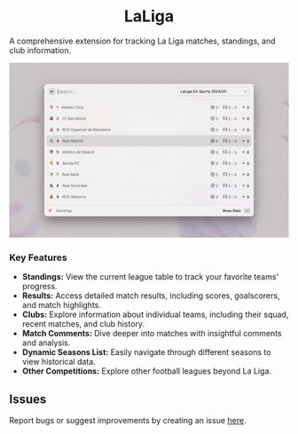 <p align="center">
  <h1 align="center">LaLiga</h1>
</p>

A comprehensive extension for tracking La Liga matches, standings, and club information.

![Example](./metadata/laliga-1.png)

### **Key Features**

* **Standings:** View the current league table to track your favorite teams' progress.
* **Results:** Access detailed match results, including scores, goalscorers, and match highlights.
* **Clubs:** Explore information about individual teams, including their squad, recent matches, and club history.
* **Match Comments:** Dive deeper into matches with insightful comments and analysis.
* **Dynamic Seasons List:** Easily navigate through different seasons to view historical data.
* **Other Competitions:** Explore other football leagues beyond La Liga.

## Issues

Report bugs or suggest improvements by creating an issue [here](https://github.com/anhthang/raycast-laliga/issues).
